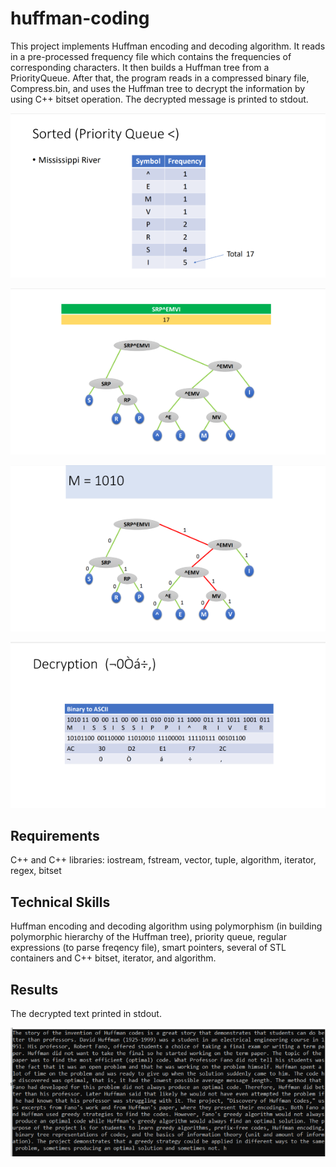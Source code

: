# huffman-coding
This project implements Huffman encoding and decoding algorithm. It reads in a pre-processed frequency file which contains the frequencies of corresponding characters. It then builds a Huffman tree from a PriorityQueue. After that, the program reads in a compressed binary file, Compress.bin, and uses the Huffman tree to decrypt the information by using C++ bitset operation. The decrypted message is printed to stdout.

![image](https://github.com/carab9/huffman-coding/blob/main/huffman_code1.png?raw=true)

![image](https://github.com/carab9/huffman-coding/blob/main/huffman_code2.png?raw=true)

![image](https://github.com/carab9/huffman-coding/blob/main/huffman_code3.png?raw=true)

![image](https://github.com/carab9/huffman-coding/blob/main/huffman_code4.png?raw=true)

## Requirements

C++ and C++ libraries: iostream, fstream, vector, tuple, algorithm, iterator, regex, bitset

## Technical Skills

Huffman encoding and decoding algorithm using polymorphism (in building polymorphic hierarchy of the Huffman tree), priority queue, regular expressions (to parse freqency file), smart pointers, several of
STL containers and C++ bitset, iterator, and algorithm. 

## Results

The decrypted text printed in stdout.

![image](https://github.com/carab9/huffman-coding/blob/main/huffman_decrypted.png?raw=true)
